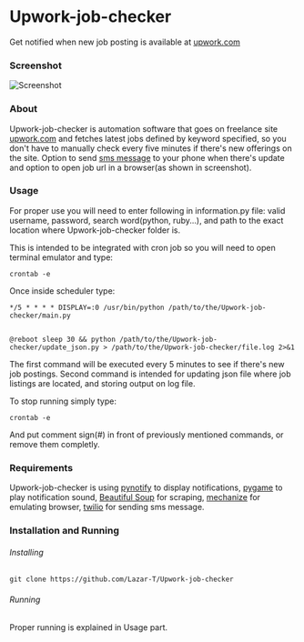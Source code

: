 # Upwork-job-checker
Get notified when new job posting is available at [upwork.com](https://www.upwork.com/)


### Screenshot

![Screenshot](http://i.imgur.com/GoE8gp4.jpg)

### About

Upwork-job-checker is automation software that goes on freelance site [upwork.com](https://www.upwork.com/) and fetches latest jobs defined by keyword specified, so you don't have to manually check every five minutes if there's new offerings on the site. Option to send [sms message](https://www.twilio.com/) to your phone when there's update and option to open job url in a browser(as shown in screenshot).

### Usage

For proper use you will need to enter following in information.py file: valid username, password, search word(python, ruby...), and path to the exact location where Upwork-job-checker folder is.

This is intended to  be integrated with cron job so you will need to open terminal emulator and type:
```
crontab -e
```

Once inside scheduler type:
```
*/5 * * * * DISPLAY=:0 /usr/bin/python /path/to/the/Upwork-job-checker/main.py


@reboot sleep 30 && python /path/to/the/Upwork-job-checker/update_json.py > /path/to/the/Upwork-job-checker/file.log 2>&1
```

The first command will be executed every 5 minutes to see if there's new job postings. Second command is intended for updating json file where job listings are located, and storing output on log file.

To stop running simply type:
```
crontab -e
```
And put comment sign(#) in front of previously mentioned commands, or remove them completly.

### Requirements

Upwork-job-checker is using [pynotify](http://home.gna.org/py-notify/) to display notifications, [pygame](http://pygame.org/news.html) to play notification sound, [Beautiful Soup](http://www.crummy.com/software/BeautifulSoup/) for scraping, [mechanize](https://pypi.python.org/pypi/mechanize/) for emulating browser, [twilio](https://www.twilio.com/) for sending sms message.


### Installation and Running

###### Installing
```
git clone https://github.com/Lazar-T/Upwork-job-checker

```

###### Running
Proper running is explained in Usage part.

